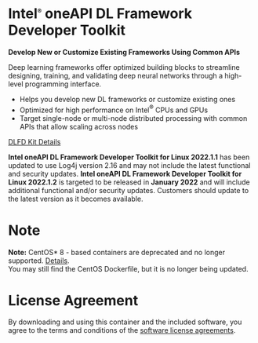 # Intel<sup><font size=2>®</font></sup> oneAPI DL Framework Developer Toolkit

**Develop New or Customize Existing Frameworks Using Common APIs**

Deep learning frameworks offer optimized building blocks to streamline designing, training, and validating deep neural networks through a high-level programming interface.

* Helps you develop new DL frameworks or customize existing ones
* Optimized for high performance on Intel<sup><font size=2>®</font></sup> CPUs and GPUs
* Target single-node or multi-node distributed processing with common APIs that allow scaling across nodes

[DLFD Kit Details](https://software.intel.com/oneapi/dlfd-kit)

**Intel oneAPI DL Framework Developer Toolkit for Linux 2022.1.1** has been updated to use Log4j version 2.16 and may not include the latest functional and security updates. **Intel oneAPI DL Framework Developer Toolkit for Linux 2022.1.2** is targeted to be released in **January 2022** and will include additional functional and/or security updates. Customers should update to the latest version as it becomes available.

# Note
**Note:** CentOS* 8 - based containers are deprecated and no longer supported. [Details](https://www.centos.org/centos-linux-eol/). <br />
You may still find the CentOS Dockerfile, but it is no longer being updated.

# License Agreement

By downloading and using this container and the included software, you agree to the terms and conditions of the [software license agreements](https://github.com/intel/oneapi-containers/tree/master/licensing).
